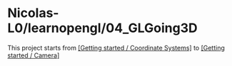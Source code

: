 # Nicolas-L0/learnopengl/04_GLGoing3D

This project starts from [[Getting started / Coordinate Systems]](https://learnopengl.com/Getting-started/Coordinate-Systems) to [[Getting started / Camera]](https://learnopengl.com/Getting-started/Camera)